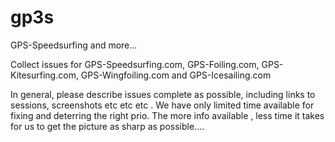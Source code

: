 # gp3s
GPS-Speedsurfing and more...

Collect issues for GPS-Speedsurfing.com, GPS-Foiling.com, GPS-Kitesurfing.com, GPS-Wingfoiling.com and GPS-Icesailing.com

In general, please describe issues complete as possible, including links to sessions, screenshots etc etc etc . We have only limited time available for fixing and deterring the right prio. The more info available , less time it takes for us to get the picture as sharp as possible....
